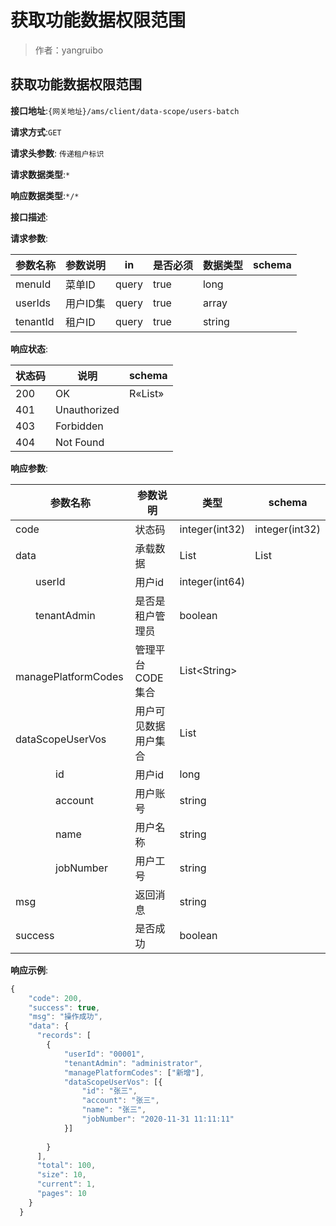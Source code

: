 # 获取功能数据权限范围

> 作者：yangruibo

## 获取功能数据权限范围


**接口地址**:`{网关地址}/ams/client/data-scope/users-batch`


**请求方式**:`GET`

**请求头参数**: `传递租户标识`

**请求数据类型**:`*`


**响应数据类型**:`*/*`


**接口描述**:


**请求参数**:


| 参数名称 | 参数说明 | in    | 是否必须 | 数据类型 | schema |
| -------- | -------- | ----- | -------- | -------- | ------ |
|menuId|菜单ID|query|true|long||
|userIds|用户ID集|query|true|array||
|tenantId|租户ID|query|true|string||


**响应状态**:


| 状态码 | 说明 | schema |
| -------- | -------- | ----- |
|200|OK|R«List»|
|401|Unauthorized||
|403|Forbidden||
|404|Not Found||


**响应参数**:


| 参数名称 | 参数说明 | 类型 | schema |
| -------- | -------- | ----- |----- | 
|code|状态码|integer(int32)|integer(int32)|
|data|承载数据|List|List|
|&emsp;&emsp;userId|用户id|integer(int64)||
|&emsp;&emsp;tenantAdmin|是否是租户管理员|boolean||
|&emsp;&emsp;managePlatformCodes|管理平台CODE集合|List&lt;String>||
|&emsp;&emsp;dataScopeUserVos|用户可见数据用户集合|List||
|&emsp;&emsp;&emsp;&emsp;id|用户id|long||
|&emsp;&emsp;&emsp;&emsp;account|用户账号|string||
|&emsp;&emsp;&emsp;&emsp;name|用户名称|string||
|&emsp;&emsp;&emsp;&emsp;jobNumber|用户工号|string||
|msg|返回消息|string||
|success|是否成功|boolean||


**响应示例**:
```javascript
{
    "code": 200,
	"success": true,
	"msg": "操作成功",
    "data": {
      "records": [
	  	{
			"userId": "00001",
			"tenantAdmin": "administrator",
			"managePlatformCodes": ["新增"],
			"dataScopeUserVos": [{
				"id": "张三",
				"account": "张三",
				"name": "张三",
				"jobNumber": "2020-11-31 11:11:11"
			}]
			
		}
	  ],
	  "total": 100,
	  "size": 10,
	  "current": 1,
	  "pages": 10
    }
  }
```